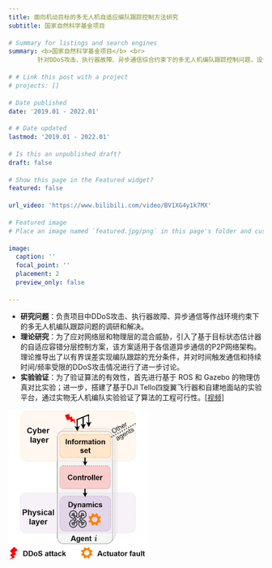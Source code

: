 ```yaml
---
title: 面向机动目标的多无人机自适应编队跟踪控制方法研究
subtitle: 国家自然科学基金项目

# Summary for listings and search engines
summary: <b>国家自然科学基金项目</b> <br> 
        针对DDoS攻击、执行器故障、异步通信综合约束下的多无人机编队跟踪控制问题，设计了分层控制策略并通过物理仿真及实物实验验证了算法的有效性及可行性

# # Link this post with a project
# projects: []

# Date published
date: '2019.01 - 2022.01'

# # Date updated
lastmod: '2019.01 - 2022.01'

# Is this an unpublished draft?
draft: false

# Show this page in the Featured widget?
featured: false

url_video: 'https://www.bilibili.com/video/BV1XG4y1k7MX'

# Featured image
# Place an image named `featured.jpg/png` in this page's folder and customize its options here.

image:
  caption: ''
  focal_point: ''
  placement: 2
  preview_only: false

---
```

* **研究问题**：负责项目中DDoS攻击、执行器故障、异步通信等作战环境约束下的多无人机编队跟踪问题的调研和解决。
* **理论研究**：为了应对网络层和物理层的混合威胁，引入了基于目标状态估计器的自适应容错分层控制方案，该方案适用于各信道异步通信的P2P网络架构。理论推导出了以有界误差实现编队跟踪的充分条件，并对时间触发通信和持续时间/频率受限的DDoS攻击情况进行了进一步讨论。
* **实验验证**：为了验证算法的有效性，首先进行基于 ROS 和 Gazebo 的物理仿真对比实验；进一步，搭建了基于DJI Tello四旋翼飞行器和自建地面站的实验平台，通过实物无人机编队实验验证了算法的工程可行性。[[视频]](https://www.bilibili.com/video/BV1XG4y1k7MX)

<img src="../post_image/DOS架构.png" width="55%" /> 